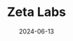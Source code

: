 ---  
layout: startup_page  
title: "Zeta Labs"  
id: "zetalabs.ai"  
permalink: "/zetalabszetalabs.ai06132024/"  
website: "https://www.zetalabs.ai/"  
funding_round: "Pre-Seed"  
funding_amount: "$2.9M"  
investors: "Daniel Gross, Nat Friedman, Earlybird VC, Kaya VC, AI Grant, Shawn (swyx) Wang, Bartek Pucek, Mati Staniszewski"  
about: "Zeta Labs is an AI research and product company developing autonomous agents capable of performing complex, multi-step tasks through browser-based actions. Their flagship product, JACE, is an AI agent that goes beyond traditional chatbots by taking direct action in the digital world, excelling at web automation and interaction."  
markets: "AI"  
hq: "San Francisco, California, United States"  
founded_year: "2023"  
linkedin: "https://www.linkedin.com/company/zetaai"  
twitter: "https://twitter.com/zetalabsai"  
instagram: ""  
facebook: "https://www.facebook.com/zetalabs.tech"  
crunchbase: "https://www.crunchbase.com/organization/zeta-labs"  
pitchbook: "https://pitchbook.com/profiles/company/537094-00"  

date_display: "13-Jun-2024"  
date: "2024-06-13"

# SEO Optimization  
meta_title: "Zeta Labs - Pre-Seed Funding ($2.9M)"  
meta_description: "Zeta Labs, Zeta Labs is an AI research and product company developing autonomous agents capable of performing complex, multi-step tasks through browser-based act..."  
meta_keywords: "Zeta Labs, AI, Pre-Seed funding"  
canonical_url: "https://startup.projectstartups.com/zetalabszetalabs.ai06132024/"  
---